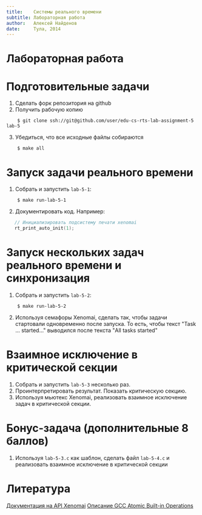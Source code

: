 ```yaml
---
title:    Системы реального времени
subtitle: Лабораторная работа
author:   Алексей Найденов
date:     Тула, 2014
---
```

# Лабораторная работа

# Подготовительные задачи

1. Сделать форк репозитория на github
2. Получить рабочую копию

```shell
    $ git clone ssh://git@github.com/user/edu-cs-rts-lab-assignment-5 lab-5
```

3. Убедиться, что все исходные файлы собираются

```shell
    $ make all
```

# Запуск задачи реального времени

1. Собрать и запустить `lab-5-1`:

```shell
    $ make run-lab-5-1
```

2. Документировать код. Например:

```c
   // Инициализировать подсистему печати xenomai
   rt_print_auto_init(1);
```

# Запуск нескольких задач реального времени и синхронизация

1. Собрать и запустить `lab-5-2`:

```shell
    $ make run-lab-5-2
```

2. Используя семафоры Xenomai, сделать так, чтобы задачи стартовали
   одновременно после запуска. То есть, чтобы текст "Task ... started..."
	 выводился после текста "All tasks started"

# Взаимное исключение в критической секции

1. Собрать и запустить `lab-5-3` несколько раз.
2. Проинтерпретировать результат. Показать критическую секцию.
3. Используя мьютекс Xenomai, реализовать взаимное исключение задач
   в критической секции.

# Бонус-задача (дополнительные 8 баллов)

1. Используя `lab-5-3.c` как шаблон, сделать файл `lab-5-4.c` и реализовать
   взаимное исключение в критической секции

# Литература

[Документация на API Xenomai](http://www.xenomai.org/documentation/trunk/html/api/group__native.html)
[Описание GCC Atomic Built-in Operations](https://gcc.gnu.org/onlinedocs/gcc-4.1.2/gcc/Atomic-Builtins.html)
